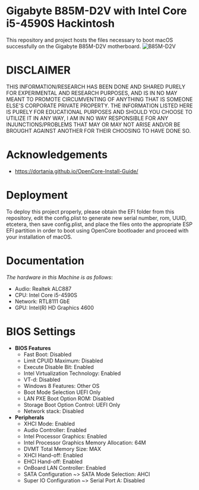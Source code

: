 # Gigabyte B85M-D2V with Intel Core i5-4590S Hackintosh
This repository and project hosts the files necessary to boot macOS successfully on the Gigabyte B85M-D2V motherboard.
![B85M-D2V](https://github.com/BluePurplePro/Gigabyte_B85M-D2V_with_Intel_Core_i5-4590S_hackintosh/assets/84092284/7a97b603-220b-4457-89b2-9ca4a5d73b1b)

# DISCLAIMER
THIS INFORMATION/RESEARCH HAS BEEN DONE AND SHARED PURELY FOR EXPERIMENTAL AND RESEARCH PURPOSES, AND IS IN NO MAY MEANT TO PROMOTE CIRCUMVENTING OF ANYTHING THAT IS SOMEONE ELSE'S CORPORATE PRIVATE PROPERTY. THE INFORMATION LISTED HERE IS PURELY FOR EDUCATIONAL PURPOSES AND SHOULD YOU CHOOSE TO UTILIZE IT IN ANY WAY, I AM IN NO WAY RESPONSIBLE FOR ANY INJUNCTIONS/PROBLEMS THAT MAY OR MAY NOT ARISE AND/OR BE BROUGHT AGAINST ANOTHER FOR THEIR CHOOSING TO HAVE DONE SO.

# Acknowledgements
- https://dortania.github.io/OpenCore-Install-Guide/
  
# Deployment
To deploy this project properly, please obtain the EFI folder from this repository, edit the config.plist to generate new serial number, rom, UUID, etcetera, then save config.plist, and place the files onto the appropriate ESP EFI partition in order to boot using OpenCore bootloader and proceed with your installation of macOS.

# Documentation
_The hardware in this Machine is as follows_:
- Audio: Realtek ALC887
- CPU: Intel Core i5-4590S
- Network: RTL8111 GbE
- GPU: Intel(R) HD Graphics 4600

# BIOS Settings
- **BIOS Features**
  - Fast Boot: Disabled
  - Limit CPUID Maximum: Disabled
  - Execute Disable Bit: Enabled
  - Intel Virtualization Technology: Enabled
  - VT-d: Disabled
  - Windows 8 Features: Other OS
  - Boot Mode Selection UEFI Only
  - LAN PXE Boot Option ROM: Disabled
  - Storage Boot Option Control: UEFI Only
  - Network stack: Disabled
- **Peripherals**
  - XHCI Mode: Enabled
  - Audio Controller: Enabled
  - Intel Processor Graphics: Enabled
  - Intel Processor Graphics Memory Allocation: 64M
  - DVMT Total Memory Size: MAX
  - XHCI Hand-off: Enabled
  - EHCI Hand-off: Enabled
  - OnBoard LAN Controller: Enabled
  - SATA Configuration ~> SATA Mode Selection: AHCI
  - Super IO Configuration ~> Serial Port A: Disabled
